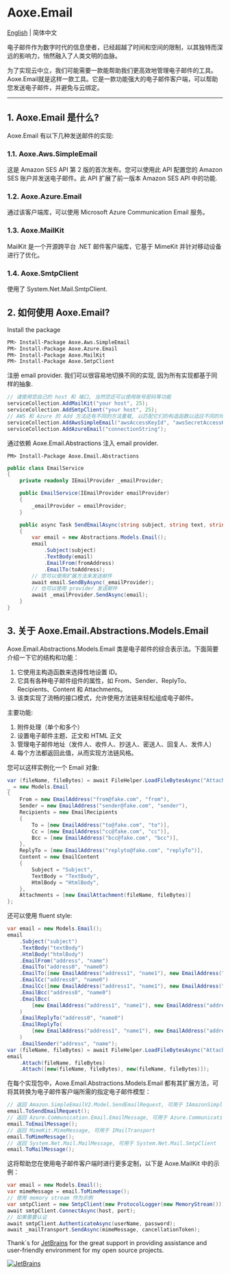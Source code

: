# Aoxe.Email

[English](README.md) | 简体中文

电子邮件作为数字时代的信息使者，已经超越了时间和空间的限制，以其独特而深远的影响力，悄然融入了人类文明的血脉。

为了实现云中立，我们可能需要一款能帮助我们更高效地管理电子邮件的工具。Aoxe.Email就是这样一款工具。它是一款功能强大的电子邮件客户端，可以帮助您发送电子邮件，并避免与云绑定。

---

## 1. Aoxe.Email 是什么?

Aoxe.Email 有以下几种发送邮件的实现:

### 1.1. Aoxe.Aws.SimpleEmail

这是 Amazon SES API 第 2 版的首次发布。您可以使用此 API 配置您的 Amazon SES 账户并发送电子邮件。此 API 扩展了前一版本 Amazon SES API 中的功能.

### 1.2. Aoxe.Azure.Email

通过该客户端库，可以使用 Microsoft Azure Communication Email 服务。

### 1.3. Aoxe.MailKit

MailKit 是一个开源跨平台 .NET 邮件客户端库，它基于 MimeKit 并针对移动设备进行了优化。

### 1.4. Aoxe.SmtpClient

使用了 System.Net.Mail.SmtpClient.

## 2. 如何使用 Aoxe.Email?

Install the package

```bash
PM> Install-Package Aoxe.Aws.SimpleEmail
PM> Install-Package Aoxe.Azure.Email
PM> Install-Package Aoxe.MailKit
PM> Install-Package Aoxe.SmtpClient
```

注册 email provider. 我们可以很容易地切换不同的实现, 因为所有实现都基于同样的抽象.

```csharp
// 请使用您自己的 host 和 端口, 当然您还可以使用账号密码等功能
serviceCollection.AddMailKit("your host", 25);
serviceCollection.AddSmtpClient("your host", 25);
// AWS 和 Azure 的 Add 方法还有不同的方法重载, 以匹配它们的构造函数以适应不同的场景
serviceCollection.AddAwsSimpleEmail("awsAccessKeyId", "awsSecretAccessKey");
serviceCollection.AddAzureEmail("connectionString");
```

通过依赖 Aoxe.Email.Abstractions 注入 email provider.

```shell
PM> Install-Package Aoxe.Email.Abstractions
```

```csharp
public class EmailService
{
    private readonly IEmailProvider _emailProvider;

    public EmailService(IEmailProvider emailProvider)
    {
        _emailProvider = emailProvider;
    }

    public async Task SendEmailAsync(string subject, string text, string fromAddress, string toAddress)
    {
        var email = new Abstractions.Models.Email();
        email
            .Subject(subject)
            .TextBody(email)
            .EmailFrom(fromAddress)
            .EmailTo(toAddress);
        // 您可以使用扩展方法来发送邮件
        await email.SendByAsync(_emailProvider);
        // 也可以使用 provider 发送邮件
        await _emailProvider.SendAsync(email);
    }
}
```

## 3. 关于 Aoxe.Email.Abstractions.Models.Email

Aoxe.Email.Abstractions.Models.Email 类是电子邮件的综合表示法。下面简要介绍一下它的结构和功能：

1. 它使用主构造函数来选择性地设置 ID。
2. 它具有各种电子邮件组件的属性，如 From、Sender、ReplyTo、Recipients、Content 和 Attachments。
3. 该类实现了流畅的接口模式，允许使用方法链来轻松组成电子邮件。

主要功能:

1. 附件处理（单个和多个）
2. 设置电子邮件主题、正文和 HTML 正文
3. 管理电子邮件地址（发件人、收件人、抄送人、密送人、回复人、发件人）
4. 每个方法都返回此值，从而实现方法链风格。

您可以这样实例化一个 Email 对象:

```csharp
var (fileName, fileBytes) = await FileHelper.LoadFileBytesAsync("AttachmentTestFile.txt");
_ = new Models.Email
{
    From = new EmailAddress("from@fake.com", "from"),
    Sender = new EmailAddress("sender@fake.com", "sender"),
    Recipients = new EmailRecipients
    {
        To = [new EmailAddress("to@fake.com", "to")],
        Cc = [new EmailAddress("cc@fake.com", "cc")],
        Bcc = [new EmailAddress("bcc@fake.com", "bcc")],
    },
    ReplyTo = [new EmailAddress("replyto@fake.com", "replyTo")],
    Content = new EmailContent
    {
        Subject = "Subject",
        TextBody = "TextBody",
        HtmlBody = "HtmlBody",
    },
    Attachments = [new EmailAttachment(fileName, fileBytes)]
};
```

还可以使用 fluent style:

```csharp
var email = new Models.Email();
email
    .Subject("subject")
    .TextBody("textBody")
    .HtmlBody("htmlBody")
    .EmailFrom("address", "name")
    .EmailTo("address0", "name0")
    .EmailTo([new EmailAddress("address1", "name1"), new EmailAddress("address2", "name2")])
    .EmailCc("address0", "name0")
    .EmailCc([new EmailAddress("address1", "name1"), new EmailAddress("address2", "name2")])
    .EmailBcc("address0", "name0")
    .EmailBcc(
        [new EmailAddress("address1", "name1"), new EmailAddress("address2", "name2")]
    )
    .EmailReplyTo("address0", "name0")
    .EmailReplyTo(
        [new EmailAddress("address1", "name1"), new EmailAddress("address2", "name2")]
    )
    .EmailSender("address", "name");
var (fileName, fileBytes) = await FileHelper.LoadFileBytesAsync("AttachmentTestFile.txt");
email
    .Attach(fileName, fileBytes)
    .Attach([new(fileName, fileBytes), new(fileName, fileBytes)]);
```

在每个实现包中，Aoxe.Email.Abstractions.Models.Email 都有其扩展方法，可将其转换为电子邮件客户端所需的指定电子邮件模型：

```csharp
// 返回 Amazon.SimpleEmailV2.Model.SendEmailRequest, 可用于 IAmazonSimpleEmailServiceV2
email.ToSendEmailRequest();
// 返回 Azure.Communication.Email.EmailMessage, 可用于 Azure.Communication.Email.EmailClient
email.ToEmailMessage();
// 返回 MimeKit.MimeMessage, 可用于 IMailTransport
email.ToMimeMessage();
// 返回 System.Net.Mail.MailMessage, 可用于 System.Net.Mail.SmtpClient
email.ToMailMessage();
```

这将帮助您在使用电子邮件客户端时进行更多定制，以下是 Aoxe.MailKit 中的示例：

```csharp
var email = new Models.Email();
var mimeMessage = email.ToMimeMessage();
// 使用 memory stream 作为示例
var smtpClient = new SmtpClient(new ProtocolLogger(new MemoryStream()));
await smtpClient.ConnectAsync(host, port);
// 如果需要认证
await smtpClient.AuthenticateAsync(userName, password);
await _mailTransport.SendAsync(mimeMessage, cancellationToken);
```

Thank`s for [JetBrains](https://www.jetbrains.com/) for the great support in providing assistance and user-friendly environment for my open source projects.

[![JetBrains](https://resources.jetbrains.com/storage/products/company/brand/logos/jb_beam.svg?_gl=1*f25lxa*_ga*MzI3ODk2MjY0LjE2NzA0NjY4MDQ.*_ga_9J976DJZ68*MTY4OTY4NzY5OS4zNC4xLjE2ODk2ODgwMDAuNTMuMC4w)](https://www.jetbrains.com/community/opensource/#support)
